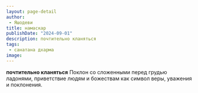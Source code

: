 ```yaml
---
layout: page-detail
author:
 - Яшодеви
title: намаскар
publishDate: "2024-09-01"
description: почтительно кланяться
tags:
 - санатана дхарма
image: 
---
```


__почтительно кланяться__
Поклон со сложенными перед грудью ладонями, приветствие людям и божествам как символ веры, уважения и поклонения.

